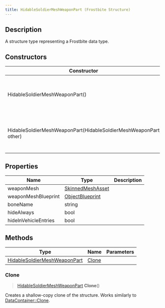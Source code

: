 ```yaml
---
title: HidableSoldierMeshWeaponPart (Frostbite Structure)
---
```

## Description

A structure type representing a Frostbite data type.

## Constructors

| Constructor                                                      | Description                                              |
| ---------------------------------------------------------------- | -------------------------------------------------------- |
| HidableSoldierMeshWeaponPart()                                   | Create a new instance of this structure type.            |
| HidableSoldierMeshWeaponPart(HidableSoldierMeshWeaponPart other) | Create a reference copy of a structure of the same type. |

## Properties

| Name                 | Type                                 | Description |
| -------------------- | ------------------------------------ | ----------- |
| weaponMesh           | [SkinnedMeshAsset](SkinnedMeshAsset) |             |
| weaponMeshBlueprint  | [ObjectBlueprint](ObjectBlueprint)   |             |
| boneName             | string                               |             |
| hideAlways           | bool                                 |             |
| hideInVehicleEntries | bool                                 |             |

## Methods

| Type                                                         | Name            | Parameters |
| ------------------------------------------------------------ | --------------- | ---------- |
| [HidableSoldierMeshWeaponPart](HidableSoldierMeshWeaponPart) | [Clone](#clone) |            |

### Clone

> [HidableSoldierMeshWeaponPart](HidableSoldierMeshWeaponPart) **Clone**()

Creates a shallow-copy clone of the structure. Works similarly to [DataContainer::Clone](/vext/ref/cls/shr/datacontainer#clone).
